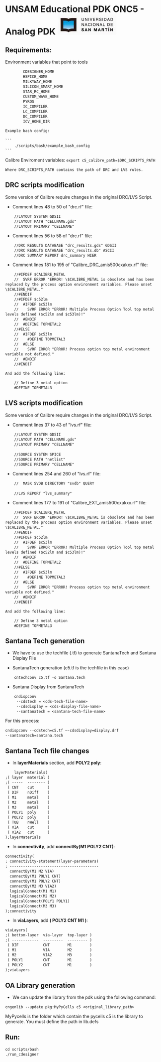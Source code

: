 # UNSAM Educational PDK ONC5 - Analog PDK ![unsam_logo](../doc/img/logo_unsam.jpg "UNSAM logo")

## Requirements:
Environment variables that point to tools

```
		CDESIGNER_HOME
		HSPICE_HOME
		MILKYWAY_HOME
		SILICON_SMART_HOME
		STAR_RC_HOME
		CUSTOM_WAVE_HOME
		PYROS
		IC_COMPILER
		LC_COMPILER
		DC_COMPILER
		ICV_HOME_DIR
```
	Example bash config:

	```
		./scripts/bash/example_bash_config
	```

Calibre Enviroment variables:
	```
	export c5_calibre_path=$DRC_SCRIPTS_PATH
	```

	Where DRC_SCRIPTS_PATH contains the path of DRC and LVS rules.

## DRC scripts modification

Some version of Calibre require changes in the original DRC/LVS Script.

* Comment lines 48 to 50 of "drc.rf" file:

```
	//LAYOUT SYSTEM GDSII
	//LAYOUT PATH "CELLNAME.gds"
	//LAYOUT PRIMARY "CELLNAME"
```

* Comment lines 56 to 58 of "drc.rf" file:

```
	//DRC RESULTS DATABASE "drc_results.gds" GDSII
	//DRC RESULTS DATABASE "drc_results.db" ASCII
	//DRC SUMMARY REPORT drc_summary HIER
```

* Comment lines 181 to 195 of "Calibre_DRC_amis500cxakxx.rf" file:

```
	//#IFDEF $CALIBRE_METAL 
	//  SVRF ERROR "ERROR! \$CALIBRE_METAL is obsolete and has been replaced by the process option environment variables. Please unset \$CALIBRE_METAL."
	//#ENDIF
	//#IFDEF $c52lm 
	//  #IFDEF $c53lm 
	//    SVRF ERROR "ERROR! Multiple Process Option Tool top metal levels defined ($c52lm and $c53lm)!"
	//  #ENDIF
	//  #DEFINE TOPMETAL2 
	//#ELSE
	//  #IFDEF $c53lm 
	//    #DEFINE TOPMETAL3 
	//  #ELSE
	//    SVRF ERROR "ERROR! Process option top metal environment variable not defined."
	//  #ENDIF
	//#ENDIF
```

	And add the following line:
	
```
	// Define 3 metal option
	#DEFINE TOPMETAL3
```

## LVS scripts modification

Some version of Calibre require changes in the original DRC/LVS Script.

* Comment lines 37 to 43 of "lvs.rf" file:

```
	//LAYOUT SYSTEM GDSII
	//LAYOUT PATH "CELLNAME.gds"
	//LAYOUT PRIMARY "CELLNAME"

	//SOURCE SYSTEM SPICE
	//SOURCE PATH "netlist"
	//SOURCE PRIMARY "CELLNAME"
```

* Comment lines 254 and 260 of "lvs.rf" file:

```
	//  MASK SVDB DIRECTORY "svdb" QUERY

	//LVS REPORT "lvs_summary"
```

* Comment lines 177 to 191 of "Calibre_EXT_amis500cxakxx.rf" file:

```
	//#IFDEF $CALIBRE_METAL 
	//  SVRF ERROR "ERROR! \$CALIBRE_METAL is obsolete and has been replaced by the process option environment variables. Please unset \$CALIBRE_METAL."
	//#ENDIF
	//#IFDEF $c52lm 
	//  #IFDEF $c53lm 
	//    SVRF ERROR "ERROR! Multiple Process Option Tool top metal levels defined ($c52lm and $c53lm)!"
	//  #ENDIF
	//  #DEFINE TOPMETAL2 
	//#ELSE
	//  #IFDEF $c53lm 
	//    #DEFINE TOPMETAL3 
	//  #ELSE
	//    SVRF ERROR "ERROR! Process option top metal environment variable not defined."
	//  #ENDIF
	//#ENDIF
```

	And add the following line:
	
```
	// Define 3 metal option
	#DEFINE TOPMETAL3
```

## Santana Tech generation

* We have to use the techfile (.tf) to generate SantanaTech and Santana Display File

* SantanaTech generation (c5.tf is the techfile in this case)

```
	cntechconv c5.tf -o Santana.tech
```

* Santana Display from SantanaTech

```
	cndispconv
     --cdstech = <cds-tech-file-name>
     --cdsdisplay = <cds-display-file-name>
     --santanatech = <santana-tech-file-name>
```

For this process:

```
cndispconv --cdstech=c5.tf –-cdsdisplay=display.drf
--santanatech=santana.tech
```


## Santana Tech file changes

* In **layerMaterials** section, add **POLY2  poly**:

```
	layerMaterials(
;( layer  material )
;( -----  -------- )
 ( CNT    cut      )
 ( DIF    nDiff    )
 ( M1     metal    )
 ( M2     metal    )
 ( M3     metal    )
 ( POLY1  poly     )
 ( POLY2  poly     )
 ( TUB    nWell    )
 ( VIA    cut      )
 ( VIA2   cut      )
);layerMaterials
```

* In **connectivity**, add **connectBy(M1 POLY2 CNT)**:

```
connectivity(
; connectivity-statement(layer-parameters)
; ----------------------------------------
  connectBy(M1 M2 VIA)
  connectBy(M1 POLY1 CNT)
  connectBy(M1 POLY2 CNT)
  connectBy(M2 M3 VIA2)
  logicalConnect(M1 M1)
  logicalConnect(M2 M2)
  logicalConnect(POLY1 POLY1)
  logicalConnect(M3 M3)
);connectivity

```

* In **viaLayers**, add **( POLY2         CNT        M1        )**:

```
viaLayers(
;( bottom-layer  via-layer  top-layer )
;( ------------  ---------  --------- )
 ( DIF           CNT        M1        )
 ( M1            VIA        M2        )
 ( M2            VIA2       M3        )
 ( POLY1         CNT        M1        )
 ( POLY2         CNT        M1        )
);viaLayers
```


## OA Library generation

* We can update the library from the pdk using the following command:

```
cngenlib --update pkg:MyPyCells c5 <original_library_path>
```

MyPycells is the folder which contain the pycells
c5 is the library to generate. You must define the path in lib.defs

## Run:

	cd scripts/bash
	./run_cdesigner



